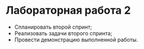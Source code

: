 # Лабораторная работа 2

* Спланировать второй спринт;
* Реализовать задачи второго спринта;
* Провести демонстрацию выполненной работы.